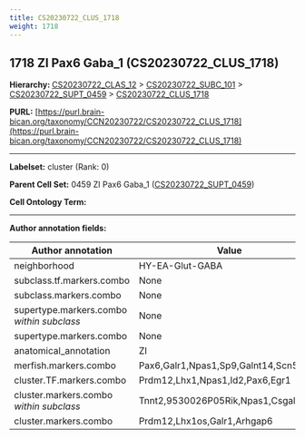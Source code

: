 ```yaml
---
title: CS20230722_CLUS_1718
weight: 1718
---
```

## 1718 ZI Pax6 Gaba_1 (CS20230722_CLUS_1718)
<b>Hierarchy: </b>
[CS20230722_CLAS_12](../CS20230722_CLAS_12) >
[CS20230722_SUBC_101](../CS20230722_SUBC_101) >
[CS20230722_SUPT_0459](../CS20230722_SUPT_0459) >
[CS20230722_CLUS_1718](../CS20230722_CLUS_1718)

**PURL:** [https://purl.brain-bican.org/taxonomy/CCN20230722/CS20230722_CLUS_1718](https://purl.brain-bican.org/taxonomy/CCN20230722/CS20230722_CLUS_1718)

---


**Labelset:** cluster (Rank: 0)

**Parent Cell Set:** 0459 ZI Pax6 Gaba_1 ([CS20230722_SUPT_0459](../CS20230722_SUPT_0459))



**Cell Ontology Term:** 

[MARKER GENES.]: #


---

[TRANSFERRED ANNOTATIONS.]: #


[AUTHOR ANNOTATION FIELDS.]: #


**Author annotation fields:**

| Author annotation | Value |
|-------------------|-------|
|neighborhood|HY-EA-Glut-GABA|
|subclass.tf.markers.combo|None|
|subclass.markers.combo|None|
|supertype.markers.combo _within subclass_|None|
|supertype.markers.combo|None|
|anatomical_annotation|ZI|
|merfish.markers.combo|Pax6,Galr1,Npas1,Sp9,Galnt14,Scn5a|
|cluster.TF.markers.combo|Prdm12,Lhx1,Npas1,Id2,Pax6,Egr1|
|cluster.markers.combo _within subclass_|Tnnt2,9530026P05Rik,Npas1,Csgalnact1|
|cluster.markers.combo|Prdm12,Lhx1os,Galr1,Arhgap6|
